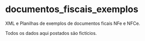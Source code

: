 # documentos_fiscais_exemplos
XML e Planilhas de exemplos de documentos ficais NFe e NFCe.

Todos os dados aqui postados são fictícios. 
